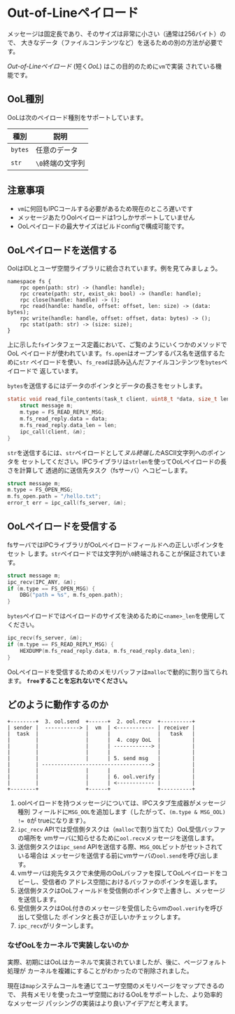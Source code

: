 # Out-of-Lineペイロード

メッセージは固定長であり、そのサイズは非常に小さい（通常は256バイト）ので、
大きなデータ（ファイルコンテンツなど）を送るための別の方法が必要です。

*Out-of-Lineペイロード* (短く*OoL*) はこの目的のために`vm`で実装
されている機能です。

## OoL種別

OoLは次のペイロード種別をサポートしています。

| 種別    | 説明       |
|---------|-------------------|
| `bytes` | 任意のデータ |
| `str`   | `\0`終端の文字列 |

## 注意事項

- `vm`に何回もIPCコールする必要があるため現在のところ遅いです
- メッセージあたりOolペイロードは1つしかサポートしていません
- OoLペイロードの最大サイズはビルドconfigで構成可能です。

## OoLペイロードを送信する

OolはIDLとユーザ空間ライブラリに統合されています。例を見てみましょう。

```
namespace fs {
    rpc open(path: str) -> (handle: handle);
    rpc create(path: str, exist_ok: bool) -> (handle: handle);
    rpc close(handle: handle) -> ();
    rpc read(handle: handle, offset: offset, len: size) -> (data: bytes);
    rpc write(handle: handle, offset: offset, data: bytes) -> ();
    rpc stat(path: str) -> (size: size);
}
```

上に示した`fs`インタフェース定義において、ご覧のようにいくつかのメソッドでOoL
ペイロードが使われています。`fs.open`はオープンするパス名を送信するために`str`
ペイロードを使い、`fs_read`は読み込んだファイルコンテンツを`bytes`ペイロードで
返しています。

`bytes`を送信するにはデータのポインタとデータの長さをセットします。

```c
static void read_file_contents(task_t client, uint8_t *data, size_t len) {
    struct message m;
    m.type = FS_READ_REPLY_MSG;
    m.fs_read_reply.data = data;
    m.fs_read_reply.data_len = len;
    ipc_call(client, &m);
}
```

`str`を送信するには、`str`ペイロードとして*ヌル終端した*ASCII文字列へのポインタを
セットしてください。IPCライブラリは`strlen`を使ってOoLペイロードの長さを計算して
透過的に送信先タスク（fsサーバ）へコピーします。

```c
struct message m;
m.type = FS_OPEN_MSG;
m.fs_open.path = "/hello.txt";
error_t err = ipc_call(fs_server, &m);
```

## OoLペイロードを受信する

fsサーバではIPCライブラリがOoLペイロードフィールドへの正しいポインタをセット
します。`str`ペイロードでは文字列が`\0`終端されることが保証されています。

```c
struct message m;
ipc_recv(IPC_ANY, &m);
if (m.type == FS_OPEN_MSG) {
    DBG("path = %s", m.fs_open.path);
}
```

`bytes`ペイロードではペイロードのサイズを決めるために`<name>_len`を使用して
ください。

```c
ipc_recv(fs_server, &m);
if (m.type == FS_READ_REPLY_MSG) {
    HEXDUMP(m.fs_read_reply.data, m.fs_read_reply.data_len);
}
```

OoLペイロードを受信するためのメモリバッファは`malloc`で動的に割り当てられます。
**`free`することを忘れないでください。**

## どのように動作するのか

```
+--------+  3. ool.send  +------+  2. ool.recv  +----------+
| sender |  -----------> |  vm  | <------------ | receiver |
|  task  |               |      |               |   task   |
|        |               |      |  4. copy OoL  |          |
|        |               |      | ------------> |          |
|        |               |      |               |          |
|        |               |      | 5. send msg   |          |
|        | -----------------------------------> |          |
|        |               |      |               |          |
|        |               |      | 6. ool.verify |          |
|        |               |      | <------------ |          |
+--------+               +------+               +----------+
```

1. oolペイロードを持つメッセージについては、IPCスタブ生成器がメッセージ種別
   フィールドに`MSG_OOL`を追加します（したがって、`(m.type & MSG_OOL) != 0`が
   trueになります）。
2. `ipc_recv` APIでは受信側タスクは（`malloc`で割り当てた）OoL受信バッファの場所を
   vmサーバに知らせるために`ool.recv`メッセージを送信します。
3. 送信側タスクは`ipc_send` APIを送信する際、`MSG_OOL`ビットがセットされている場合は
   メッセージを送信する前にvmサーバの`ool.send`を呼び出します。
4. vmサーバは宛先タスクで未使用のOoLバッファを探してOoLペイロードをコピーし、受信者の
   アドレス空間におけるバッファのポインタを返します。
5. 送信側タスクはOoLフィールドを受信側のポインタで上書きし、メッセージを送信します。
6. 受信側タスクはOoL付きのメッセージを受信したらvmの`ool.verify`を呼び出して受信した
   ポインタと長さが正しいかチェックします。
7. `ipc_recv`がリターンします。

### なぜOoLをカーネルで実装しないのか

実際、初期にはOoLはカーネルで実装されていましたが、後に、ページフォルト処理が
カーネルを複雑にすることがわかったので削除されました。

現在は`map`システムコールを通じてユーザ空間のメモリページをマップできるので、
共有メモリを使ったユーザ空間におけるOoLをサポートした、より効率的なメッセージ
パッシングの実装はより良いアイデアだと考えます。
